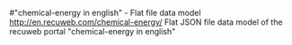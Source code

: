 #"chemical-energy in english" - Flat file data model
http://en.recuweb.com/chemical-energy/
Flat JSON file data model of the recuweb portal "chemical-energy in english"
